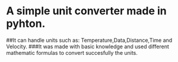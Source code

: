 # A simple unit converter made in pyhton.
##It can handle units such as: Temperature,Data,Distance,Time and Velocity.
###It was made with basic knowledge and used different mathematic formulas to convert succesfully the units.
